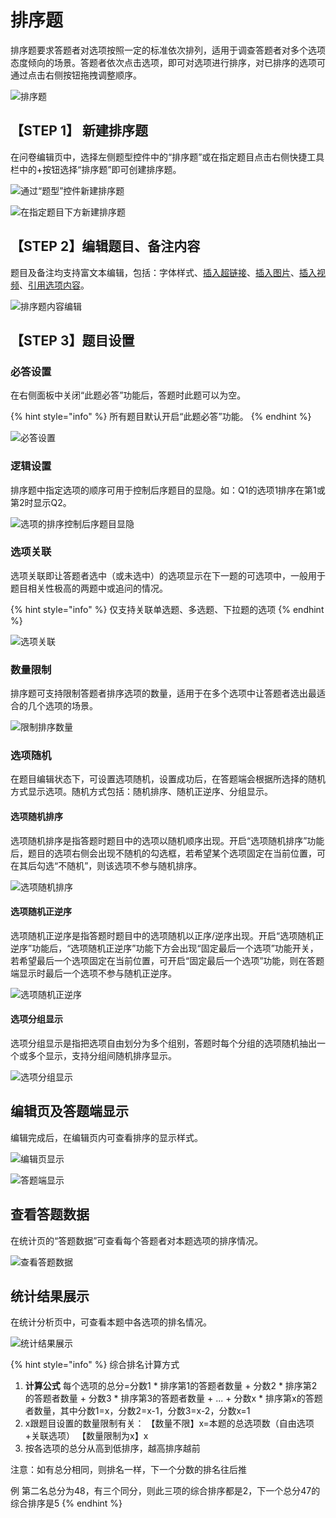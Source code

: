 # 排序题

排序题要求答题者对选项按照一定的标准依次排列，适用于调查答题者对多个选项态度倾向的场景。答题者依次点击选项，即可对选项进行排序，对已排序的选项可通过点击右侧按钮拖拽调整顺序。

![排序题](<../.gitbook/assets/image (173).png>)

## 【STEP 1】 新建排序题

在问卷编辑页中，选择左侧题型控件中的“排序题”或在指定题目点击右侧快捷工具栏中的+按钮选择“排序题”即可创建排序题。

![通过“题型”控件新建排序题](<../.gitbook/assets/image (608).png>)

![在指定题目下方新建排序题](<../.gitbook/assets/image (803).png>)

## 【STEP 2】编辑题目、备注内容

题目及备注均支持富文本编辑，包括：字体样式、[插入超链接](../cao-zuo-zhi-yin/wen-juan-bian-ji/cha-ru-chao-lian-jie.md)、[插入图片](../cao-zuo-zhi-yin/wen-juan-bian-ji/cha-ru-tu-pian.md)、[插入视频](../cao-zuo-zhi-yin/wen-juan-bian-ji/cha-ru-shi-pin.md)、[引用选项内容](../cao-zuo-zhi-yin/wen-juan-bian-ji/nei-rong-yin-yong.md)。

![排序题内容编辑](<../.gitbook/assets/image (709).png>)

## 【STEP 3】题目设置

### 必答设置

在右侧面板中关闭“此题必答”功能后，答题时此题可以为空。

{% hint style="info" %}
所有题目默认开启“此题必答”功能。
{% endhint %}

![必答设置](<../.gitbook/assets/image (712).png>)

### 逻辑设置

排序题中指定选项的顺序可用于控制后序题目的显隐。如：Q1的选项1排序在第1或第2时显示Q2。

![选项的排序控制后序题目显隐](<../.gitbook/assets/image (666).png>)

### 选项关联

选项关联即让答题者选中（或未选中）的选项显示在下一题的可选项中，一般用于题目相关性极高的两题中或追问的情况。

{% hint style="info" %}
仅支持关联单选题、多选题、下拉题的选项
{% endhint %}

![选项关联](<../.gitbook/assets/image (534).png>)

### 数量限制

排序题可支持限制答题者排序选项的数量，适用于在多个选项中让答题者选出最适合的几个选项的场景。

![限制排序数量](<../.gitbook/assets/image (306).png>)

### 选项随机

在题目编辑状态下，可设置选项随机，设置成功后，在答题端会根据所选择的随机方式显示选项。随机方式包括：随机排序、随机正逆序、分组显示。

#### 选项随机排序

选项随机排序是指答题时题目中的选项以随机顺序出现。开启“选项随机排序”功能后，题目的选项右侧会出现不随机的勾选框，若希望某个选项固定在当前位置，可在其后勾选“不随机”，则该选项不参与随机排序。

![选项随机排序](<../.gitbook/assets/image (591).png>)

#### 选项随机正逆序

选项随机正逆序是指答题时题目中的选项随机以正序/逆序出现。开启“选项随机正逆序”功能后，“选项随机正逆序”功能下方会出现“固定最后一个选项”功能开关，若希望最后一个选项固定在当前位置，可开启“固定最后一个选项”功能，则在答题端显示时最后一个选项不参与随机正逆序。

![选项随机正逆序](<../.gitbook/assets/image (7).png>)

#### 选项分组显示

选项分组显示是指把选项自由划分为多个组别，答题时每个分组的选项随机抽出一个或多个显示，支持分组间随机排序显示。

![选项分组显示](<../.gitbook/assets/image (142).png>)

## 编辑页及答题端显示

编辑完成后，在编辑页内可查看排序的显示样式。

![编辑页显示](<../.gitbook/assets/image (88).png>)

![答题端显示](<../.gitbook/assets/image (348).png>)

## 查看答题数据

在统计页的“答题数据”可查看每个答题者对本题选项的排序情况。

![查看答题数据](<../.gitbook/assets/image (18).png>)

## 统计结果展示

在统计分析页中，可查看本题中各选项的排名情况。

![统计结果展示](<../.gitbook/assets/image (45).png>)

{% hint style="info" %}
综合排名计算方式

1. **计算公式** 每个选项的总分=分数1 \* 排序第1的答题者数量 + 分数2 \* 排序第2的答题者数量 + 分数3 \* 排序第3的答题者数量 + ... + 分数x \* 排序第x的答题者数量，其中分数1=x，分数2=x-1，分数3=x-2，分数x=1&#x20;
2. x跟题目设置的数量限制有关： 【数量不限】x=本题的总选项数（自由选项+关联选项） 【数量限制为x】x
3. 按各选项的总分从高到低排序，越高排序越前

注意：如有总分相同，则排名一样，下一个分数的排名往后推&#x20;

例 第二名总分为48，有三个同分，则此三项的综合排序都是2，下一个总分47的综合排序是5
{% endhint %}
